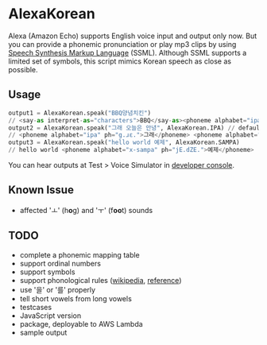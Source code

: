 # AlexaKorean

Alexa (Amazon Echo) supports English voice input and output only now. But you
can provide a phonemic pronunciation or play mp3 clips by using [Speech
Synthesis Markup Language][ssml] (SSML). Although SSML supports a limited set
of symbols, this script mimics Korean speech as close as possible.

## Usage

```python
output1 = AlexaKorean.speak("BBQ양념치킨")
// <say-as interpret-as="characters">BBQ</say-as><phoneme alphabet="ipa" ph="jɑŋ.njʌm.t͡ʃi.kin.">양념치킨</phoneme>
output2 = AlexaKorean.speak("그래 오늘은 안녕", AlexaKorean.IPA) // default: IPA
// <phoneme alphabet="ipa" ph="g.ɹɛ.">그래</phoneme> <phoneme alphabet="ipa" ph="oʊ.nl.n.">오늘은</phoneme> ...
output3 = AlexaKorean.speak("hello world 예제", AlexaKorean.SAMPA)
// hello world <phoneme alphabet="x-sampa" ph="jE.dZE.">예제</phoneme>
```

You can hear outputs at Test > Voice Simulator in [developer
console][developer_console].

## Known Issue

* affected 'ㅗ' (h**o**g) and 'ㅜ' (f**oo**t) sounds

## TODO

* complete a phonemic mapping table
* support ordinal numbers
* support symbols
* support phonological rules ([wikipedia][korean_phonology],
  [reference][standard])
* use '을' or '를' properly
* tell short vowels from long vowels
* testcases
* JavaScript version
* package, deployable to AWS Lambda
* sample output

[ssml]: https://developer.amazon.com/public/solutions/alexa/alexa-skills-kit/docs/speech-synthesis-markup-language-ssml-reference
[developer_console]: https://developer.amazon.com/edw/home.html#/skills
[unicode_jamo]: https://en.wikipedia.org/wiki/Hangul_Jamo_(Unicode_block)
[korean_phonology]: https://en.wikipedia.org/wiki/Korean_phonology
[standard]: http://www.korean.go.kr/front/page/pageView.do?page_id=P000085

